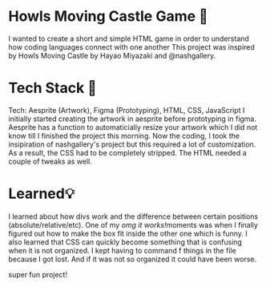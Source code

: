 <h1>Howls Moving Castle Game 🏰</h1>
I wanted to create a short and simple  HTML game in order to understand how coding languages connect with one another
This project was inspired by Howls Moving Castle by Hayao Miyazaki and @nashgallery. 
<h1>Tech Stack 🔧</h1>
Tech: Aesprite (Artwork), Figma (Prototyping), HTML, CSS, JavaScript
I initially started creating the artwork in aesprite before prototyping in figma. Aesprite has a function to automaticially resize your artwork which I did not know till I finished the project this morning. Now the coding, I took the insipiration of nashgallery's project but this required a lot of customization. As a result, the CSS had to be completely stripped. The HTML needed a couple of tweaks as well.
<h1>Learned💡</h1>
I learned about how divs work and the difference between certain positions (absolute/relative/etc). One of my <i>omg it works!</i>moments was when I finally figured out how to make the box fit inside the other one which is funny. I also learned that CSS can quickly become something that is confusing when it is not organized. I kept having to command f things in the file because I got lost. And if it was not so organized it could have been worse. 

super fun project!
